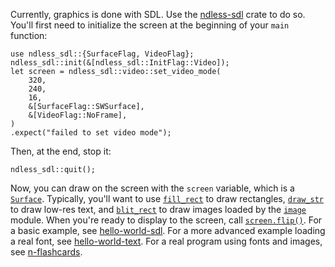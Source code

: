 Currently, graphics is done with SDL. Use the [ndless-sdl] crate to do
so. You'll first need to initialize the screen at the beginning of your
`main` function:

```rust,noplaypen
use ndless_sdl::{SurfaceFlag, VideoFlag};
ndless_sdl::init(&[ndless_sdl::InitFlag::Video]);
let screen = ndless_sdl::video::set_video_mode(
    320,
    240,
    16,
    &[SurfaceFlag::SWSurface],
    &[VideoFlag::NoFrame],
)
.expect("failed to set video mode");
```

Then, at the end, stop it:

```rust,noplaypen
ndless_sdl::quit();
```

Now, you can draw on the screen with the `screen` variable, which is a
[`Surface`]. Typically, you'll want to use [`fill_rect`] to draw
rectangles, [`draw_str`] to draw low-res text, and [`blit_rect`] to draw
images loaded by the [`image`] module. When you're ready to display to
the screen, call [`screen.flip()`][flip]. For a basic example, see
[hello-world-sdl]. For a more advanced example loading a real font, see
[hello-world-text]. For a real program using fonts and images, see
[n-flashcards].

[ndless-sdl]: https://docs.rs/ndless-sdl
[`Surface`]: https://docs.rs/ndless-sdl/*/ndless_sdl/video/struct.Surface.html
[`fill_rect`]: https://docs.rs/ndless-sdl/*/ndless_sdl/video/struct.Surface.html#method.fill_rect
[`draw_str`]: https://docs.rs/ndless-sdl/*/ndless_sdl/video/struct.Surface.html#method.draw_str
[`blit_rect`]: https://docs.rs/ndless-sdl/*/ndless_sdl/video/struct.Surface.html#method.blit_rect
[`image`]: https://docs.rs/ndless-sdl/*/ndless_sdl/image/index.html
[flip]: https://docs.rs/ndless-sdl/*/ndless_sdl/video/struct.Surface.html#method.flip
[hello-world-sdl]: https://github.com/lights0123/example-nspire/tree/master/hello-world-sdl
[hello-world-text]: https://github.com/lights0123/example-nspire/tree/master/hello-world-text
[n-flashcards]: https://github.com/lights0123/n-flashcards
